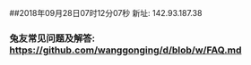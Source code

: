 ##2018年09月28日07时12分07秒 新址: 142.93.187.38
### 兔友常见问题及解答: https://github.com/wanggonging/d/blob/w/FAQ.md
